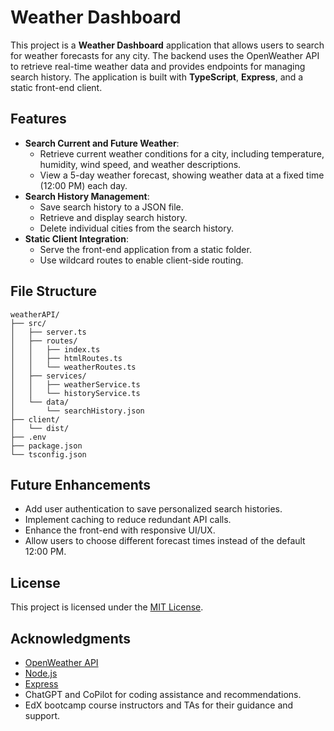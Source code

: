 # Weather Dashboard

This project is a **Weather Dashboard** application that allows users to search for weather forecasts for any city. The backend uses the OpenWeather API to retrieve real-time weather data and provides endpoints for managing search history. The application is built with **TypeScript**, **Express**, and a static front-end client.

## Features

- **Search Current and Future Weather**:
  - Retrieve current weather conditions for a city, including temperature, humidity, wind speed, and weather descriptions.
  - View a 5-day weather forecast, showing weather data at a fixed time (12:00 PM) each day.
- **Search History Management**:
  - Save search history to a JSON file.
  - Retrieve and display search history.
  - Delete individual cities from the search history.
- **Static Client Integration**:
  - Serve the front-end application from a static folder.
  - Use wildcard routes to enable client-side routing.

## File Structure

```
weatherAPI/
├── src/
│   ├── server.ts
│   ├── routes/
│   │   ├── index.ts
│   │   ├── htmlRoutes.ts
│   │   └── weatherRoutes.ts
│   ├── services/
│   │   ├── weatherService.ts
│   │   └── historyService.ts
│   └── data/
│       └── searchHistory.json
├── client/
│   └── dist/
├── .env
├── package.json
└── tsconfig.json
```

## Future Enhancements

- Add user authentication to save personalized search histories.
- Implement caching to reduce redundant API calls.
- Enhance the front-end with responsive UI/UX.
- Allow users to choose different forecast times instead of the default 12:00 PM.

## License

This project is licensed under the [MIT License](LICENSE).

## Acknowledgments

- [OpenWeather API](https://openweathermap.org/)
- [Node.js](https://nodejs.org/)
- [Express](https://expressjs.com/)
- ChatGPT and CoPilot for coding assistance and recommendations.
- EdX bootcamp course instructors and TAs for their guidance and support.